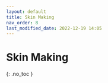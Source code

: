 ```yaml
---
layout: default
title: Skin Making
nav_order: 8
last_modified_date: 2022-12-19 14:05
---
```


# Skin Making
{: .no_toc }